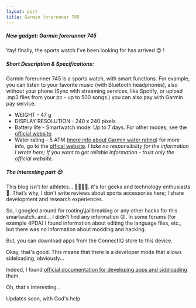 ```yaml
---
layout: post
title: Garmin forerunner 745
---
```


##### New gadget: Garmin forerunner 745
Yay! finally, the sports watch I've been looking for has arrived 😊 !




##### Short Description & Specifications:
Garmin forerunner 745 is a sports watch, with smart functions. For example, you can listen to your favorite music (with Bluetooth headphones), also without your phone (Sync with streaming services, like Spotify, or upload .mp3 files from your pc - up to 500 songs.) you can also pay with Garmin pay service.
* WEIGHT - 47 g
* DISPLAY RESOLUTION - 240 x 240 pixels
* Battery life - Smartwatch mode: Up to 7 days. For other modes, see the [official website](https://support.garmin.com/en-US/?faq=RMO7ny2RRm5w1Zth3P4ttA).
* Water rating - 5 ATM ([more info about Garmin water rating](https://www.garmin.com/en-US/legal/waterrating-definitions/))
for more info, go to the [offical website](https://www.garmin.com/en-US/p/713363).
*I take no responsibility for the information I wrote here; If you want to get reliable information - trust only the official website.*

##### The interesting part 😉
This blog isn't for athletes... 🏃‍♂️🤦‍♂️. it's for geeks and technology enthusiasts 💪.
That’s why, I don't write reviews about sports accessories here; I share development and research experiences.

So, I googled around for rooting\jailbreaking or any other hacks for this smartwatch. and... I didn't find any information 😡.
In some forums (for example 4PDA) I found information about editing the language files, etc., but there was no information about modding and hacking.

But, you can download apps from the ConnectIQ store to this device.

Okay, that's good. This means that there is a developer mode that allows sideloading, obviously...

Indeed, I found [official documentation for developing apps and sideloading](https://developer.garmin.com/connect-iq/connect-iq-basics/your-first-app/) them.

Oh, that's interesting...

Updates soon, with God's help.

